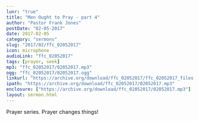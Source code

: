 ```yaml
---
lunr: "true"
title: "Men Ought to Pray - part 4"
author: "Pastor Frank Jones"
postDate: "02-05-2017"
date: 2017-02-05
category: "sermons"
slug: "2017/02/ffc_02052017"
icon: microphone
audioLink: "ffc_02052017"
tags: [prayer, seek]
mp3: "ffc_02052017/02052017.mp3"
ogg: "ffc_02052017/02052017.ogg"
linkurl: "https://archive.org/download/ffc_02052017/ffc_02052017_files.xml"
ipath: "https://archive.org/download/ffc_02052017/02052017.mp3"
enclosure: ["https://archive.org/download/ffc_02052017/02052017.mp3"]
layout: sermon.html
---
```


Prayer series.  Prayer changes things!
